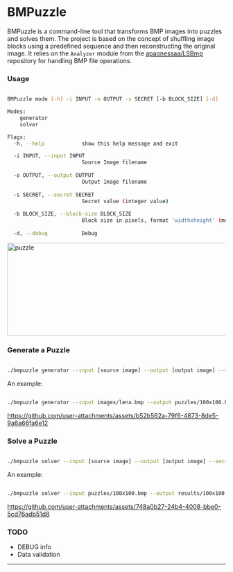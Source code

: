 # BMPuzzle

BMPuzzle is a command-line tool that transforms BMP images into puzzles and solves them. The project is based on the concept of shuffling image blocks using a predefined sequence and then reconstructing the original image. It relies on the `Analyzer` module from the [apaonessaa/LSBmp](https://github.com/apaonessaa/LSBmp) repository for handling BMP file operations.

### Usage

```bash

BMPuzzle mode [-h] -i INPUT -o OUTPUT -s SECRET [-b BLOCK_SIZE] [-d]

Modes:
    generator
    solver

Flags:
  -h, --help            show this help message and exit

  -i INPUT, --input INPUT
                        Source Image filename
  
  -o OUTPUT, --output OUTPUT
                        Output Image filename
  
  -s SECRET, --secret SECRET
                        Secret value (integer value)
  
  -b BLOCK_SIZE, --block-size BLOCK_SIZE
                        Block size in pixels, format 'widthxheight' (must evenly divide the image size)
  
  -d, --debug           Debug

```

<img width="640" height="214" alt="puzzle" src="https://github.com/user-attachments/assets/a5cb54e8-b783-4177-8150-606861fd46b4" />

### Generate a Puzzle

```bash

./bmpuzzle generator --input [source image] --output [output image] --secret [secret value] --block-size <block size [widthxheight]>

```

An example:

```bash

./bmpuzzle generator --input images/lena.bmp --output puzzles/100x100.bmp --secret 1234567890 --block-size 100x100

```

https://github.com/user-attachments/assets/b52b562a-79f6-4873-8de5-9a6a66fa6e12

### Solve a Puzzle

```bash

./bmpuzzle solver --input [source image] --output [output image] --secret [secret value] --block-size <block size [widthxheight]>

```

An example:

```bash

./bmpuzzle solver --input puzzles/100x100.bmp --output results/100x100.bmp --secret 1234567890 --block-size 100x100

```

https://github.com/user-attachments/assets/748a0b27-24b4-4008-bbe0-5cd76adb51d8

### TODO

- DEBUG info
- Data validation

---
